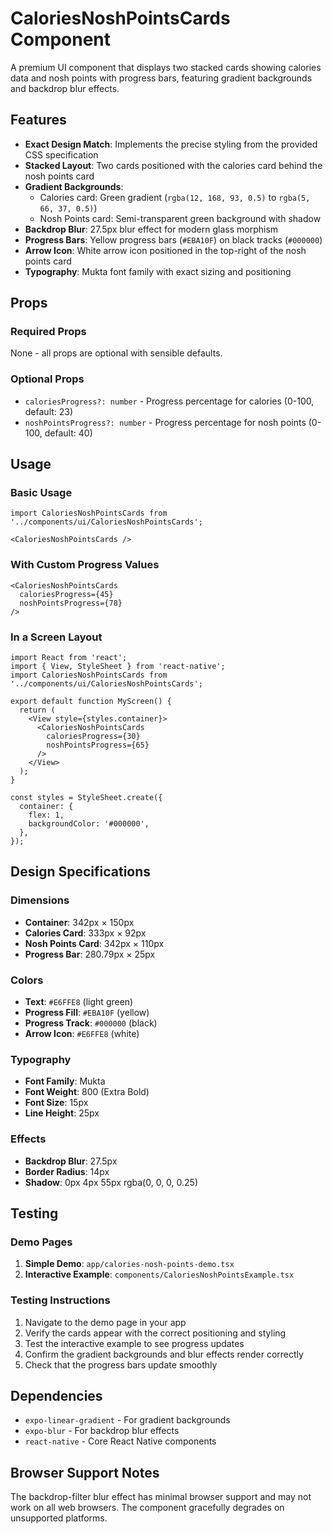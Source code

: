 # CaloriesNoshPointsCards Component

A premium UI component that displays two stacked cards showing calories data and nosh points with progress bars, featuring gradient backgrounds and backdrop blur effects.

## Features

- **Exact Design Match**: Implements the precise styling from the provided CSS specification
- **Stacked Layout**: Two cards positioned with the calories card behind the nosh points card
- **Gradient Backgrounds**: 
  - Calories card: Green gradient (`rgba(12, 168, 93, 0.5)` to `rgba(5, 66, 37, 0.5)`)
  - Nosh Points card: Semi-transparent green background with shadow
- **Backdrop Blur**: 27.5px blur effect for modern glass morphism
- **Progress Bars**: Yellow progress bars (`#EBA10F`) on black tracks (`#000000`)
- **Arrow Icon**: White arrow icon positioned in the top-right of the nosh points card
- **Typography**: Mukta font family with exact sizing and positioning

## Props

### Required Props
None - all props are optional with sensible defaults.

### Optional Props
- `caloriesProgress?: number` - Progress percentage for calories (0-100, default: 23)
- `noshPointsProgress?: number` - Progress percentage for nosh points (0-100, default: 40)

## Usage

### Basic Usage
```tsx
import CaloriesNoshPointsCards from '../components/ui/CaloriesNoshPointsCards';

<CaloriesNoshPointsCards />
```

### With Custom Progress Values
```tsx
<CaloriesNoshPointsCards 
  caloriesProgress={45}
  noshPointsProgress={78}
/>
```

### In a Screen Layout
```tsx
import React from 'react';
import { View, StyleSheet } from 'react-native';
import CaloriesNoshPointsCards from '../components/ui/CaloriesNoshPointsCards';

export default function MyScreen() {
  return (
    <View style={styles.container}>
      <CaloriesNoshPointsCards 
        caloriesProgress={30}
        noshPointsProgress={65}
      />
    </View>
  );
}

const styles = StyleSheet.create({
  container: {
    flex: 1,
    backgroundColor: '#000000',
  },
});
```

## Design Specifications

### Dimensions
- **Container**: 342px × 150px
- **Calories Card**: 333px × 92px
- **Nosh Points Card**: 342px × 110px
- **Progress Bar**: 280.79px × 25px

### Colors
- **Text**: `#E6FFE8` (light green)
- **Progress Fill**: `#EBA10F` (yellow)
- **Progress Track**: `#000000` (black)
- **Arrow Icon**: `#E6FFE8` (white)

### Typography
- **Font Family**: Mukta
- **Font Weight**: 800 (Extra Bold)
- **Font Size**: 15px
- **Line Height**: 25px

### Effects
- **Backdrop Blur**: 27.5px
- **Border Radius**: 14px
- **Shadow**: 0px 4px 55px rgba(0, 0, 0, 0.25)

## Testing

### Demo Pages
1. **Simple Demo**: `app/calories-nosh-points-demo.tsx`
2. **Interactive Example**: `components/CaloriesNoshPointsExample.tsx`

### Testing Instructions
1. Navigate to the demo page in your app
2. Verify the cards appear with the correct positioning and styling
3. Test the interactive example to see progress updates
4. Confirm the gradient backgrounds and blur effects render correctly
5. Check that the progress bars update smoothly

## Dependencies

- `expo-linear-gradient` - For gradient backgrounds
- `expo-blur` - For backdrop blur effects
- `react-native` - Core React Native components

## Browser Support Notes

The backdrop-filter blur effect has minimal browser support and may not work on all web browsers. The component gracefully degrades on unsupported platforms. 